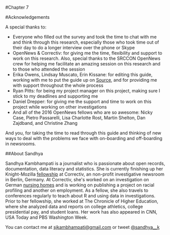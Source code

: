 #Chapter 7 

#Acknowledgements

A special thanks to: 

- Everyone who filled out the survey and took the time to chat with me and think through this research, especially those who took time out of their day to do a longer interview over the phone or Skype
- OpenNews & Correctiv: for giving me the time, flexibility and support to work on this research. Also, special thanks to the SRCCON OpenNews crew for helping me facilitate an amazing session on this research and to those who attended the session
- Erika Owens, Lindsay Muscato, Erin Kissane: for editing this guide, working with me to put the guide up on [Source,](https://source.opennews.org/en-US/articles/what-i-learned-researching-newsroom-onboarding-and/) and for providing me with support throughout the whole process
- Ryan Pitts: for being my project manager on this project, making sure I stick to my deadlines and supporting me
- Daniel Drepper: for giving me the support and time to work on this project while working on other investigations
- And all of the 2016 OpenNews fellows who are so awesome: Nicky Case, Pietro Passarelli, Lisa Charlotte Rost, Martin Shelton, Dan Zajdband, and Christine Zhang

And you, for taking the time to read through this guide and thinking of new ways to deal with the problems we face with on-boarding and off-boarding in newsrooms.


##About Sandhya 

Sandhya Kambhampati is a journalist who is passionate about open records, documentation, data literacy and statistics. She is currently finishing up her Knight-Mozilla [fellowship](https://opennews.org/what/fellowships/2016meet/) at Correctiv, an non-profit investigative newsroom in Berlin, Germany. At Correctiv, she's worked on an investigation on German [nursing homes](https://correctiv.org/recherchen/pflege/) and is working on publishing a project on racial profiling and another on employment. As a fellow, she also travels to conferences regularly to teach about R and using data in investigations. Prior to her fellowship, she worked at The Chronicle of Higher Education, where she analyzed data and reports on college athletics, college presidential pay, and student loans. Her work has also appeared in CNN, USA Today and PBS Washington Week.

You can contact me at sjkambhampati@gmail.com or tweet [@sandhya__k](https://twitter.com/sandhya__k)